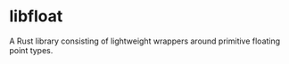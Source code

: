 # libfloat

A Rust library consisting of lightweight wrappers around primitive floating point types.
